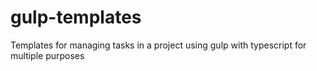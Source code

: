# gulp-templates
Templates for managing tasks in a project using gulp with typescript for multiple purposes
